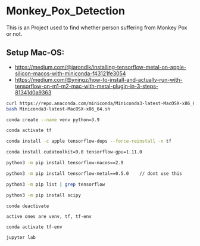 # Monkey_Pox_Detection
This is an Project used to find whether person suffering from Monkey Pox or not.

## Setup Mac-OS:

 - https://medium.com/@jarondlk/installing-tensorflow-metal-on-apple-silicon-macos-with-miniconda-f43121fe3054
 - https://medium.com/@yningz/how-to-install-and-actually-run-with-tensorflow-on-m1-m2-mac-with-metal-plugin-in-3-steps-81341d0a9363

```bash
curl https://repo.anaconda.com/miniconda/Miniconda3-latest-MacOSX-x86_64.sh -o Miniconda3-latest-MacOSX-x86_64.sh
bash Miniconda3-latest-MacOSX-x86_64.sh

conda create --name venv python=3.9

conda activate tf

conda install -c apple tensorflow-deps --force-reinstall -n tf

conda install cudatoolkit=9.0 tensorflow-gpu=1.11.0

python3 -m pip install tensorflow-macos==2.9

python3 -m pip install tensorflow-metal==0.5.0    // dont use this

python3 -m pip list | grep tensorflow

python3 -m pip install scipy

conda deactivate
```

```
active ones are venv, tf, tf-env

conda activate tf-env

jupyter lab
```
